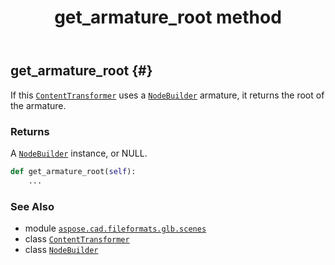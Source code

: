 ﻿---
title: get_armature_root method
second_title: Aspose.CAD for Python via .NET API References
description: 
type: docs
weight: 30
url: /python-net/aspose.cad.fileformats.glb.scenes/contenttransformer/get_armature_root/
is_root: false
---

## get_armature_root {#}

If this [`ContentTransformer`](/cad/python-net/aspose.cad.fileformats.glb.scenes/contenttransformer) uses a [`NodeBuilder`](/cad/python-net/aspose.cad.fileformats.glb.scenes/nodebuilder) armature, it returns the root of the armature.


### Returns 


A [`NodeBuilder`](/cad/python-net/aspose.cad.fileformats.glb.scenes/nodebuilder) instance, or NULL.


```python
def get_armature_root(self):
    ...
```





### See Also
* module [`aspose.cad.fileformats.glb.scenes`](../../)
* class [`ContentTransformer`](/cad/python-net/aspose.cad.fileformats.glb.scenes/contenttransformer)
* class [`NodeBuilder`](/cad/python-net/aspose.cad.fileformats.glb.scenes/nodebuilder)
